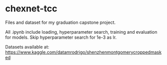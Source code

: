 # chexnet-tcc
Files and dataset for my graduation capstone project.


All .ipynb include loading, hyperparameter search, training and evaluation for models. Skip hyperparameter search for 1e-3 as lr.

Datasets available at: https://www.kaggle.com/datamrodrigo/shenzhenmontgomerycroppedmasked
